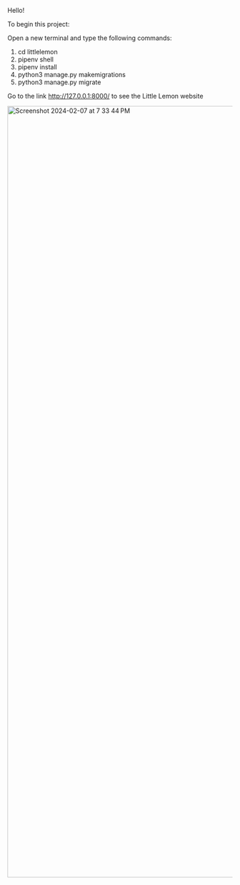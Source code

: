 Hello!

To begin this project:

Open a new terminal and type the following commands:
1. cd littlelemon
2. pipenv shell
3. pipenv install
4. python3 manage.py makemigrations
5. python3 manage.py migrate
   
Go to the link http://127.0.0.1:8000/ to see the Little Lemon website

<img width="1728" alt="Screenshot 2024-02-07 at 7 33 44 PM" src="https://github.com/angferna/LittleLemon/assets/102985556/53f49ecc-4c5f-4024-a405-88556c59b2f4">

